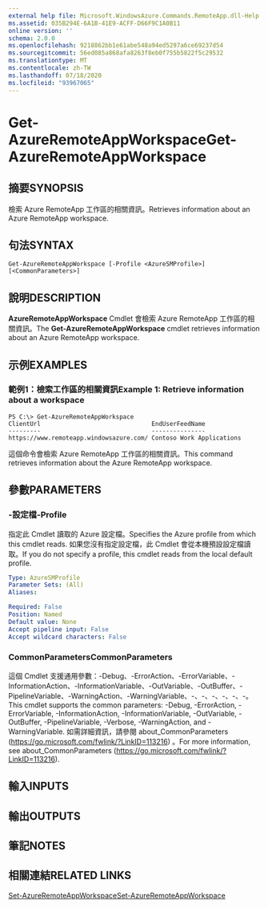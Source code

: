 ```yaml
---
external help file: Microsoft.WindowsAzure.Commands.RemoteApp.dll-Help.xml
ms.assetid: 035B294E-6A1B-41E9-ACFF-D66F9C1A0B11
online version: ''
schema: 2.0.0
ms.openlocfilehash: 9218862bb1e61abe548a94ed5297a6ce69237d54
ms.sourcegitcommit: 56ed085a868afa8263f8eb0f755b5822f5c29532
ms.translationtype: MT
ms.contentlocale: zh-TW
ms.lasthandoff: 07/18/2020
ms.locfileid: "93967065"
---
```

# <span data-ttu-id="3ddcf-101">Get-AzureRemoteAppWorkspace</span><span class="sxs-lookup"><span data-stu-id="3ddcf-101">Get-AzureRemoteAppWorkspace</span></span>

## <span data-ttu-id="3ddcf-102">摘要</span><span class="sxs-lookup"><span data-stu-id="3ddcf-102">SYNOPSIS</span></span>
<span data-ttu-id="3ddcf-103">檢索 Azure RemoteApp 工作區的相關資訊。</span><span class="sxs-lookup"><span data-stu-id="3ddcf-103">Retrieves information about an Azure RemoteApp workspace.</span></span>

## <span data-ttu-id="3ddcf-104">句法</span><span class="sxs-lookup"><span data-stu-id="3ddcf-104">SYNTAX</span></span>

```
Get-AzureRemoteAppWorkspace [-Profile <AzureSMProfile>] [<CommonParameters>]
```

## <span data-ttu-id="3ddcf-105">說明</span><span class="sxs-lookup"><span data-stu-id="3ddcf-105">DESCRIPTION</span></span>
<span data-ttu-id="3ddcf-106">**AzureRemoteAppWorkspace** Cmdlet 會檢索 Azure RemoteApp 工作區的相關資訊。</span><span class="sxs-lookup"><span data-stu-id="3ddcf-106">The **Get-AzureRemoteAppWorkspace** cmdlet retrieves information about an Azure RemoteApp workspace.</span></span>

## <span data-ttu-id="3ddcf-107">示例</span><span class="sxs-lookup"><span data-stu-id="3ddcf-107">EXAMPLES</span></span>

### <span data-ttu-id="3ddcf-108">範例1：檢索工作區的相關資訊</span><span class="sxs-lookup"><span data-stu-id="3ddcf-108">Example 1: Retrieve information about a workspace</span></span>
```
PS C:\> Get-AzureRemoteAppWorkspace
ClientUrl                               EndUserFeedName
---------                               ---------------
https://www.remoteapp.windowsazure.com/ Contoso Work Applications
```

<span data-ttu-id="3ddcf-109">這個命令會檢索 Azure RemoteApp 工作區的相關資訊。</span><span class="sxs-lookup"><span data-stu-id="3ddcf-109">This command retrieves information about the Azure RemoteApp workspace.</span></span>

## <span data-ttu-id="3ddcf-110">參數</span><span class="sxs-lookup"><span data-stu-id="3ddcf-110">PARAMETERS</span></span>

### <span data-ttu-id="3ddcf-111">-設定檔</span><span class="sxs-lookup"><span data-stu-id="3ddcf-111">-Profile</span></span>
<span data-ttu-id="3ddcf-112">指定此 Cmdlet 讀取的 Azure 設定檔。</span><span class="sxs-lookup"><span data-stu-id="3ddcf-112">Specifies the Azure profile from which this cmdlet reads.</span></span>
<span data-ttu-id="3ddcf-113">如果您沒有指定設定檔，此 Cmdlet 會從本機預設設定檔讀取。</span><span class="sxs-lookup"><span data-stu-id="3ddcf-113">If you do not specify a profile, this cmdlet reads from the local default profile.</span></span>

```yaml
Type: AzureSMProfile
Parameter Sets: (All)
Aliases: 

Required: False
Position: Named
Default value: None
Accept pipeline input: False
Accept wildcard characters: False
```

### <span data-ttu-id="3ddcf-114">CommonParameters</span><span class="sxs-lookup"><span data-stu-id="3ddcf-114">CommonParameters</span></span>
<span data-ttu-id="3ddcf-115">這個 Cmdlet 支援通用參數：-Debug、-ErrorAction、-ErrorVariable、-InformationAction、-InformationVariable、-OutVariable、-OutBuffer、-PipelineVariable、-WarningAction、-WarningVariable、-、-、-、-、-、-。</span><span class="sxs-lookup"><span data-stu-id="3ddcf-115">This cmdlet supports the common parameters: -Debug, -ErrorAction, -ErrorVariable, -InformationAction, -InformationVariable, -OutVariable, -OutBuffer, -PipelineVariable, -Verbose, -WarningAction, and -WarningVariable.</span></span> <span data-ttu-id="3ddcf-116">如需詳細資訊，請參閱 about_CommonParameters (https://go.microsoft.com/fwlink/?LinkID=113216) 。</span><span class="sxs-lookup"><span data-stu-id="3ddcf-116">For more information, see about_CommonParameters (https://go.microsoft.com/fwlink/?LinkID=113216).</span></span>

## <span data-ttu-id="3ddcf-117">輸入</span><span class="sxs-lookup"><span data-stu-id="3ddcf-117">INPUTS</span></span>

## <span data-ttu-id="3ddcf-118">輸出</span><span class="sxs-lookup"><span data-stu-id="3ddcf-118">OUTPUTS</span></span>

## <span data-ttu-id="3ddcf-119">筆記</span><span class="sxs-lookup"><span data-stu-id="3ddcf-119">NOTES</span></span>

## <span data-ttu-id="3ddcf-120">相關連結</span><span class="sxs-lookup"><span data-stu-id="3ddcf-120">RELATED LINKS</span></span>

[<span data-ttu-id="3ddcf-121">Set-AzureRemoteAppWorkspace</span><span class="sxs-lookup"><span data-stu-id="3ddcf-121">Set-AzureRemoteAppWorkspace</span></span>](./Set-AzureRemoteAppWorkspace.md)


